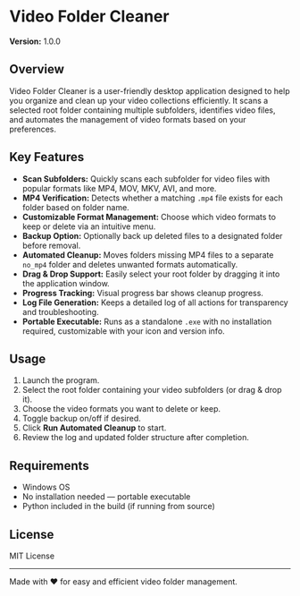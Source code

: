 # Video Folder Cleaner

**Version:** 1.0.0

## Overview

Video Folder Cleaner is a user-friendly desktop application designed to help you organize and clean up your video collections efficiently. It scans a selected root folder containing multiple subfolders, identifies video files, and automates the management of video formats based on your preferences.

## Key Features

- **Scan Subfolders:** Quickly scans each subfolder for video files with popular formats like MP4, MOV, MKV, AVI, and more.
- **MP4 Verification:** Detects whether a matching `.mp4` file exists for each folder based on folder name.
- **Customizable Format Management:** Choose which video formats to keep or delete via an intuitive menu.
- **Backup Option:** Optionally back up deleted files to a designated folder before removal.
- **Automated Cleanup:** Moves folders missing MP4 files to a separate `no_mp4` folder and deletes unwanted formats automatically.
- **Drag & Drop Support:** Easily select your root folder by dragging it into the application window.
- **Progress Tracking:** Visual progress bar shows cleanup progress.
- **Log File Generation:** Keeps a detailed log of all actions for transparency and troubleshooting.
- **Portable Executable:** Runs as a standalone `.exe` with no installation required, customizable with your icon and version info.

## Usage

1. Launch the program.
2. Select the root folder containing your video subfolders (or drag & drop it).
3. Choose the video formats you want to delete or keep.
4. Toggle backup on/off if desired.
5. Click **Run Automated Cleanup** to start.
6. Review the log and updated folder structure after completion.

## Requirements

- Windows OS
- No installation needed — portable executable
- Python included in the build (if running from source)

## License

MIT License

---

Made with ❤️ for easy and efficient video folder management.
